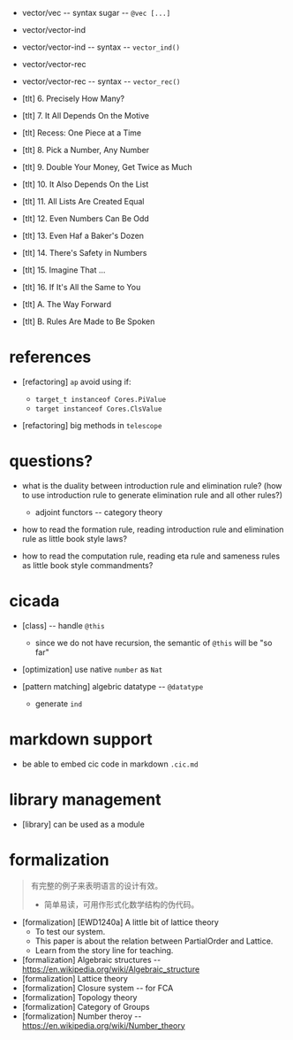 - vector/vec -- syntax sugar -- `@vec [...]`
- vector/vector-ind
- vector/vector-ind -- syntax -- `vector_ind()`
- vector/vector-rec
- vector/vector-rec -- syntax -- `vector_rec()`

- [tlt] 6. Precisely How Many?

- [tlt] 7. It All Depends On the Motive
- [tlt] Recess: One Piece at a Time
- [tlt] 8. Pick a Number, Any Number
- [tlt] 9. Double Your Money, Get Twice as Much
- [tlt] 10. It Also Depends On the List
- [tlt] 11. All Lists Are Created Equal
- [tlt] 12. Even Numbers Can Be Odd
- [tlt] 13. Even Haf a Baker's Dozen
- [tlt] 14. There's Safety in Numbers
- [tlt] 15. Imagine That ...
- [tlt] 16. If It's All the Same to You
- [tlt] A. The Way Forward
- [tlt] B. Rules Are Made to Be Spoken

# references

- [refactoring] `ap` avoid using if:
  - `target_t instanceof Cores.PiValue`
  - `target instanceof Cores.ClsValue`

- [refactoring] big methods in `telescope`

# questions?

- what is the duality between introduction rule and elimination rule?
  (how to use introduction rule to generate elimination rule and all other rules?)
  - adjoint functors -- category theory

- how to read the formation rule, reading introduction rule and elimination rule as little book style laws?
- how to read the computation rule, reading eta rule and sameness rules as little book style commandments?

# cicada

- [class] -- handle `@this`
  - since we do not have recursion, the semantic of `@this` will be "so far"

- [optimization] use native `number` as `Nat`

- [pattern matching] algebric datatype -- `@datatype`
  - generate `ind`

# markdown support

- be able to embed cic code in markdown `.cic.md`

# library management

- [library] can be used as a module

# formalization

> 有完整的例子来表明语言的设计有效。
> - 简单易读，可用作形式化数学结构的伪代码。

- [formalization] [EWD1240a] A little bit of lattice theory
  - To test our system.
  - This paper is about the relation between PartialOrder and Lattice.
  - Learn from the story line for teaching.
- [formalization] Algebraic structures -- https://en.wikipedia.org/wiki/Algebraic_structure
- [formalization] Lattice theory
- [formalization] Closure system -- for FCA
- [formalization] Topology theory
- [formalization] Category of Groups
- [formalization] Number theroy -- https://en.wikipedia.org/wiki/Number_theory
